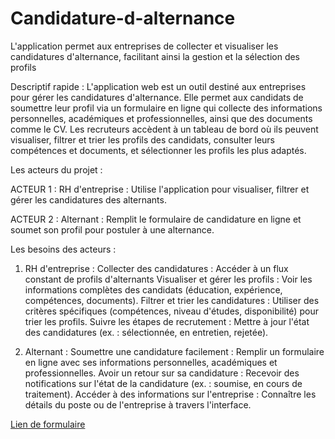 # Candidature-d-alternance
 L'application permet aux entreprises de collecter et visualiser les candidatures d'alternance, facilitant ainsi la gestion et la sélection des profils

  Descriptif rapide :
L'application web est un outil destiné aux entreprises pour gérer les candidatures d'alternance. Elle permet aux candidats de soumettre leur profil via un formulaire en ligne qui collecte des informations personnelles, académiques et professionnelles, ainsi que des documents comme le CV. Les recruteurs accèdent à un tableau de bord où ils peuvent visualiser, filtrer et trier les profils des candidats, consulter leurs compétences et documents, et sélectionner les profils les plus adaptés.

Les acteurs du projet :

ACTEUR 1 :
RH d'entreprise : Utilise l'application pour visualiser, filtrer et gérer les candidatures des alternants.


ACTEUR 2 :
Alternant : Remplit le formulaire de candidature en ligne et soumet son profil pour postuler à une alternance.

   Les besoins des acteurs :
1. RH d'entreprise :
Collecter des candidatures : Accéder à un flux constant de profils d'alternants
Visualiser et gérer les profils : Voir les informations complètes des candidats (éducation, expérience, compétences, documents).
Filtrer et trier les candidatures : Utiliser des critères spécifiques (compétences, niveau d'études, disponibilité) pour trier les profils.
Suivre les étapes de recrutement : Mettre à jour l'état des candidatures (ex. : sélectionnée, en entretien, rejetée).

2. Alternant :
Soumettre une candidature facilement : Remplir un formulaire en ligne avec ses informations personnelles, académiques et professionnelles.
Avoir un retour sur sa candidature : Recevoir des notifications sur l'état de la candidature (ex. : soumise, en cours de traitement).
Accéder à des informations sur l'entreprise : Connaître les détails du poste ou de l'entreprise à travers l'interface.

  [Lien de formulaire](https://docs.google.com/forms/d/186rlEnFXy7AVEWUmGUR0eVTKNT66Oi_2_7eCWoX0xLE/edit)
